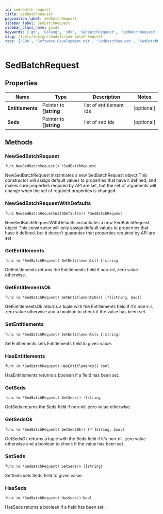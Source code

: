 ```yaml
---
id: sed-batch-request
title: SedBatchRequest
pagination_label: SedBatchRequest
sidebar_label: SedBatchRequest
sidebar_class_name: gosdk
keywords: ['go', 'Golang', 'sdk', 'SedBatchRequest', 'SedBatchRequest'] 
slug: /tools/sdk/go//models/sed-batch-request
tags: ['SDK', 'Software Development Kit', 'SedBatchRequest', 'SedBatchRequest']
---
```


# SedBatchRequest

## Properties

Name | Type | Description | Notes
------------ | ------------- | ------------- | -------------
**Entitlements** | Pointer to **[]string** | list of entitlement ids | [optional] 
**Seds** | Pointer to **[]string** | list of sed ids | [optional] 

## Methods

### NewSedBatchRequest

`func NewSedBatchRequest() *SedBatchRequest`

NewSedBatchRequest instantiates a new SedBatchRequest object
This constructor will assign default values to properties that have it defined,
and makes sure properties required by API are set, but the set of arguments
will change when the set of required properties is changed

### NewSedBatchRequestWithDefaults

`func NewSedBatchRequestWithDefaults() *SedBatchRequest`

NewSedBatchRequestWithDefaults instantiates a new SedBatchRequest object
This constructor will only assign default values to properties that have it defined,
but it doesn't guarantee that properties required by API are set

### GetEntitlements

`func (o *SedBatchRequest) GetEntitlements() []string`

GetEntitlements returns the Entitlements field if non-nil, zero value otherwise.

### GetEntitlementsOk

`func (o *SedBatchRequest) GetEntitlementsOk() (*[]string, bool)`

GetEntitlementsOk returns a tuple with the Entitlements field if it's non-nil, zero value otherwise
and a boolean to check if the value has been set.

### SetEntitlements

`func (o *SedBatchRequest) SetEntitlements(v []string)`

SetEntitlements sets Entitlements field to given value.

### HasEntitlements

`func (o *SedBatchRequest) HasEntitlements() bool`

HasEntitlements returns a boolean if a field has been set.

### GetSeds

`func (o *SedBatchRequest) GetSeds() []string`

GetSeds returns the Seds field if non-nil, zero value otherwise.

### GetSedsOk

`func (o *SedBatchRequest) GetSedsOk() (*[]string, bool)`

GetSedsOk returns a tuple with the Seds field if it's non-nil, zero value otherwise
and a boolean to check if the value has been set.

### SetSeds

`func (o *SedBatchRequest) SetSeds(v []string)`

SetSeds sets Seds field to given value.

### HasSeds

`func (o *SedBatchRequest) HasSeds() bool`

HasSeds returns a boolean if a field has been set.


